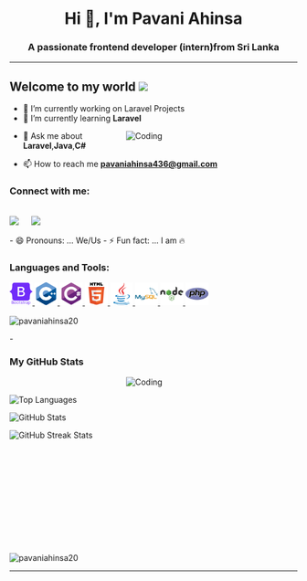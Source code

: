 <h1 align="center">Hi 👋, I'm Pavani Ahinsa</h1>
<h3 align="center">A passionate frontend developer (intern)from Sri Lanka</h3>

 
---
## Welcome to my world <img src="https://github.com/TheDudeThatCode/TheDudeThatCode/blob/master/Assets/Earth.gif" width="24px">
- 🔭 I’m currently working on Laravel Projects
- 🌱 I’m currently learning **Laravel**
<img align="right" alt="Coding" width="300" src="https://i.pinimg.com/originals/81/17/8b/81178b47a8598f0c81c4799f2cdd4057.gif">


- 💬 Ask me about **Laravel**,**Java**,**C#**

- 📫 How to reach me **pavaniahinsa436@gmail.com**

<h3 align="left">Connect with me:</h3>
<br>	
<a target="_blank" href="https://www.linkedin.com/in/pavaniahinsa/"><img src="https://img.shields.io/badge/-LinkedIn-0077B5?style=for-the-badge&logo=Linkedin&logoColor=white"></img></a>
&emsp;
<a target="_blank" href="pavaniahinsa436@gmail.com"
><img src="https://img.shields.io/badge/-Gmail-D14836?style=for-the-badge&logo=Gmail&logoColor=white"></img></a>
&emsp;
 

<br>
</p>
- 😄 Pronouns: ... We/Us
- ⚡ Fun fact: ... I am 🔥
<p align="left">
</p>

<h3 align="left">Languages and Tools:</h3>
<p align="left"> <a href="https://getbootstrap.com" target="_blank" rel="noreferrer"> <img src="https://raw.githubusercontent.com/devicons/devicon/master/icons/bootstrap/bootstrap-plain-wordmark.svg" alt="bootstrap" width="40" height="40"/> </a> <a href="https://www.w3schools.com/cpp/" target="_blank" rel="noreferrer"> <img src="https://raw.githubusercontent.com/devicons/devicon/master/icons/cplusplus/cplusplus-original.svg" alt="cplusplus" width="40" height="40"/> </a> <a href="https://www.w3schools.com/cs/" target="_blank" rel="noreferrer"> <img src="https://raw.githubusercontent.com/devicons/devicon/master/icons/csharp/csharp-original.svg" alt="csharp" width="40" height="40"/> </a> <a href="https://www.w3.org/html/" target="_blank" rel="noreferrer"> <img src="https://raw.githubusercontent.com/devicons/devicon/master/icons/html5/html5-original-wordmark.svg" alt="html5" width="40" height="40"/> </a> <a href="https://www.java.com" target="_blank" rel="noreferrer"> <img src="https://raw.githubusercontent.com/devicons/devicon/master/icons/java/java-original.svg" alt="java" width="40" height="40"/> </a> <a href="https://www.mysql.com/" target="_blank" rel="noreferrer"> <img src="https://raw.githubusercontent.com/devicons/devicon/master/icons/mysql/mysql-original-wordmark.svg" alt="mysql" width="40" height="40"/> </a> <a href="https://nodejs.org" target="_blank" rel="noreferrer"> <img src="https://raw.githubusercontent.com/devicons/devicon/master/icons/nodejs/nodejs-original-wordmark.svg" alt="nodejs" width="40" height="40"/> </a> <a href="https://www.php.net" target="_blank" rel="noreferrer"> <img src="https://raw.githubusercontent.com/devicons/devicon/master/icons/php/php-original.svg" alt="php" width="40" height="40"/> </a> </p>

<p><img align="center" src="https://github-readme-stats.vercel.app/api/top-langs?username=pavaniahinsa20&show_icons=true&locale=en&layout=compact" alt="pavaniahinsa20" /></p>
-
<h3>My GitHub Stats</h3>
<img align="right" alt="Coding" width="300" src="https://cdn.dribbble.com/users/1277312/screenshots/14733298/media/39b1045e593737587dd60e42c8422d1f.gif">

<br clear="both">

<!-- GitHub Top Languages -->
<p><img src="https://github-readme-stats.vercel.app/api/top-langs/?username=pavaniahinsa20&show_icons=true&theme=dark&locale=en&layout=compact" alt="Top Languages" /></p>

<!-- GitHub Stats -->
<p><img src="https://github-readme-stats.vercel.app/api?username=pavaniahinsa20&show_icons=true&theme=dark&locale=en" alt="GitHub Stats" /></p>

<!-- GitHub Streak Stats -->
<p><img src="https://github-readme-streak-stats.herokuapp.com/?user=pavaniahinsa20&theme=dark" alt="GitHub Streak Stats" /></p>



 
<br><br><br><br><br><br><br><br><br><br>
 

 


<p align="left"> <img src="https://komarev.com/ghpvc/?username=pavaniahinsa20&label=Profile%20views&color=0e75b6&style=flat" alt="pavaniahinsa20" /> </p>

------


